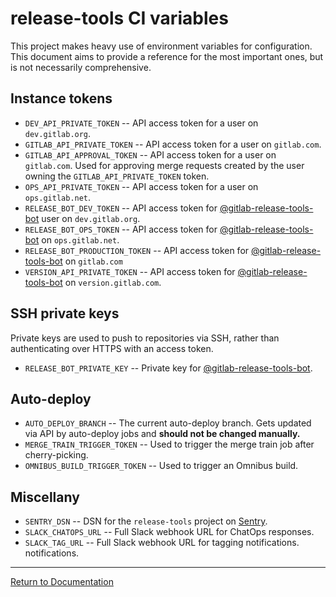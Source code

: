 # release-tools CI variables

This project makes heavy use of environment variables for configuration. This
document aims to provide a reference for the most important ones, but is not
necessarily comprehensive.

## Instance tokens

- `DEV_API_PRIVATE_TOKEN` -- API access token for a user on `dev.gitlab.org`.
- `GITLAB_API_PRIVATE_TOKEN` -- API access token for a user on `gitlab.com`.
- `GITLAB_API_APPROVAL_TOKEN` -- API access token for a user on `gitlab.com`.
  Used for approving merge requests created by the user owning the
  `GITLAB_API_PRIVATE_TOKEN` token.
- `OPS_API_PRIVATE_TOKEN` -- API access token for a user on `ops.gitlab.net`.
- `RELEASE_BOT_DEV_TOKEN` -- API access token for
  [@gitlab-release-tools-bot][bot-dev] user on `dev.gitlab.org`.
- `RELEASE_BOT_OPS_TOKEN` -- API access token for
  [@gitlab-release-tools-bot][bot-ops] on `ops.gitlab.net`.
- `RELEASE_BOT_PRODUCTION_TOKEN` -- API access token for
  [@gitlab-release-tools-bot][bot-com] on `gitlab.com`
- `VERSION_API_PRIVATE_TOKEN` -- API access token for
  [@gitlab-release-tools-bot][bot-dev] on `version.gitlab.com`.

## SSH private keys

Private keys are used to push to repositories via SSH, rather than
authenticating over HTTPS with an access token.

- `RELEASE_BOT_PRIVATE_KEY` -- Private key for
  [@gitlab-release-tools-bot][bot-com].

## Auto-deploy

- `AUTO_DEPLOY_BRANCH` -- The current auto-deploy branch. Gets updated via API
  by auto-deploy jobs and **should not be changed manually.**
- `MERGE_TRAIN_TRIGGER_TOKEN` -- Used to trigger the merge train job after
  cherry-picking.
- `OMNIBUS_BUILD_TRIGGER_TOKEN` -- Used to trigger an Omnibus build.

## Miscellany

- `SENTRY_DSN` -- DSN for the `release-tools` project on
  [Sentry](https://sentry.gitlab.net/gitlab/release-tools/).
- `SLACK_CHATOPS_URL` -- Full Slack webhook URL for ChatOps responses.
- `SLACK_TAG_URL` -- Full Slack webhook URL for tagging notifications.
  notifications.

[bot-com]: https://gitlab.com/gitlab-release-tools-bot
[bot-dev]: https://dev.gitlab.org/gitlab-release-tools-bot
[bot-ops]: https://ops.gitlab.net/gitlab-release-tools-bot

---

[Return to Documentation](../README.md#documentation)
